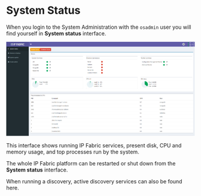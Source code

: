 # System Status

When you login to the System Administration with the `osadmin` user
you will find yourself in **System status** interface.

![system status](system_status.png)

This interface shows running IP Fabric services, present disk, CPU and memory
usage, and top processes run by the system.

The whole IP Fabric platform can be restarted or shut down from the
**System status** interface.

When running a discovery, active discovery services can also be found
here.
